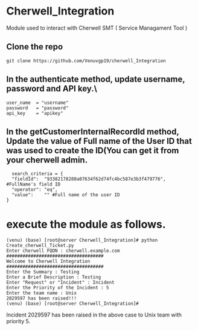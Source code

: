 # Cherwell_Integration
Module used to interact with Cherwell SMT ( Service Managament Tool ) 

## Clone the repo
    git clone https://github.com/Venuvgp19/cherwell_Integration

## In the authenticate method, update username, password and API key.\
    user_name  = "username"
    password   = "password"
    api_key    = "apikey"

   
## In the getCustomerInternalRecordId method, Update the value of Full name of the User ID that was used to create the ID(You can get it from your cherwell admin.

      search_criteria = {
      "fieldId":  "93382178280a07634f62d74fc4bc587e3b3f479776",  #FullName's field ID
      "operator": "eq",
      "value":    "" #Full name of the user ID
    }
    

# execute the module as follows.

    (venu) (base) [root@server Cherwell_Integration]# python Create_cherwell_Ticket.py
    Enter cherwell FQDN : cherwell.example.com
    ####################################
    Welcome to Cherwell Integration
    ####################################
    Enter the Summary : Testing
    Enter a Brief Description : Testing
    Enter "Request" or "Incident" : Incident
    Enter the Priority of the Incident : 5
    Enter the team name : Unix
    2029597 has been raised!!!
    (venu) (base) [root@server Cherwell_Integration]#

Incident 2029597 has been raised in the above case to Unix team with priority 5.

    
